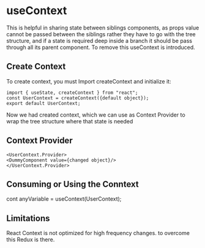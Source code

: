 # useContext

This is helpful in sharing state between siblings components, as props value cannot be passed between the siblings rather they have to go with the tree structure, and if a state is required deep inside a branch it should be pass through all its parent component.
To remove this useContext is introduced.

## Create Context 
To create context, you must Import createContext and initialize it:
```
import { useState, createContext } from "react";
const UserContext = createContext({default object});
export default UserContext;
```

Now we had created context, which we can use as Context Provider to wrap the tree structure where that state is needed

## Context Provider
```
<UserContext.Provider>
<DummyComponent value={changed object}/>
</UserContext.Provider>
```

## Consuming or Using the Conntext

cont anyVariable = useContext(UserContext);

## Limitations
 React Context is not optimized for high frequency changes.
 to overcome this Redux is there.